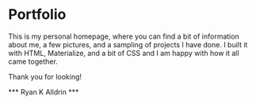 # Portfolio

This is my personal homepage, where you can find a bit of information about me, a few pictures, and a sampling of projects I have done.  I built it with HTML, Materialize, and a bit of CSS and I am happy with how it all came together.

Thank you for looking!

*** Ryan K Alldrin ***
